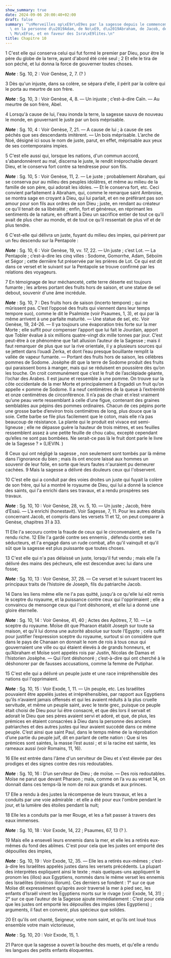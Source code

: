 ```yaml
---
show_summary: true
date: 2024-09-06 20:00:40+02:00
draft: false
summary: "\nMerveilles op\xE9r\xE9es par la sagesse depuis le commencement du monde,\
  \ en la personne d\u2019Adam, de No\xE9, d\u2019Abraham, de Jacob, de Joseph, de\
  \ Mo\xEFse, et en faveur des Isra\xE9lites.\n"
title: Chapitre 10
---
```





1 C'est elle qui conserva celui qui fut formé le premier par Dieu, pour être le père du globe de la terre, ayant d'abord été créé seul ; 2 Et elle le tira de son péché, et lui donna la force de gouverner toutes choses.

***Note*** :  Sg. 10, 2 : Voir Genèse, 2, 7. (? )

3 Dès qu'un injuste, dans sa colère, se sépara d'elle, il périt par la colère qui le porta au meurtre de son frère.

***Note*** :  Sg. 10, 3 : Voir Genèse, 4, 8. ― Un injuste ; c’est-à-dire Caïn. ― Au meurtre de son frère, Abel.


4 Lorsqu'à cause de lui, l'eau inonda la terre, la sagesse sauva de nouveau le monde, en gouvernant le juste par un bois méprisable.

***Note*** :  Sg. 10, 4 : Voir Genèse, 7, 21. ― A cause de lui ; à cause de ses péchés que ses descendants imitèrent. ― Un bois méprisable. L’arche de Noé, désigné ici sous le nom de juste, parut, en effet, méprisable aux yeux de ses contemporains impies.


5 C'est elle aussi qui, lorsque les nations, d'un commun accord, s'abandonnèrent au mal, discerna le juste, le rendit irréprochable devant Dieu, et le conserva fort contre sa tendresse pour son fils.

***Note*** :  Sg. 10, 5 : Voir Genèse, 11, 2. ― Le juste ; probablement Abraham, qui se conserva pur au milieu des peuples idolâtres, et même au milieu de la famille de son père, qui adorait les idoles. ― Et le conserva fort, etc. Ceci convient parfaitement à Abraham, qui, comme le remarque saint Ambroise, se montra sage en croyant à Dieu, qui lui parlait, et en ne préférant pas son amour pour son fils aux ordres de son Dieu ; juste, en rendant au créateur ce qu’il tenait de sa libéralité ; enfin, fort et généreux, en réprimant les sentiments de la nature, en offrant à Dieu un sacrifice entier de tout ce qu’il avait de plus cher au monde, et de tout ce qu’il ressentait de plus vif et de plus tendre.


6 C'est-elle qui délivra un juste, fuyant du milieu des impies, qui périrent par un feu descendu sur la Pentapole :

***Note*** :  Sg. 10, 6 : Voir Genèse, 19, vv. 17, 22. ― Un juste ; c’est Lot. ― La Pentapole ; c’est-à-dire les cinq villes : Sodome, Gomorrhe, Adam, Séboïm et Ségor ; cette dernière fut préservée par les prières de Lot. Ce qui est dit dans ce verset et le suivant sur la Pentapole se trouve confirmé par les relations des voyageurs.

7 En témoignage de leur méchanceté, cette terre déserte est toujours fumante ; les arbres portant des fruits hors de saison, et une statue de sel debout, souvenir d'une âme incrédule.

***Note*** :  Sg. 10, 7 : Des fruits hors de saison (incerto tempore) ; qui ne mûrissent pas. C’est l’opposé des fruits qui viennent dans leur temps tempore suo), comme le dit le Psalmiste (voir Psaumes, 1, 3), et qui par là même arrivent à une parfaite maturité. ― Une statue de sel, etc. Voir Genèse, 19, 24-26. ― Il ya toujours une évaporation très forte sur la mer Morte ; elle suffit pour compenser l’apport que lui fait le Jourdain, apport que Tobler évalue à six millions quatre-vingt dix mille tonnes par jour. C’est peut-être à ce phénomène que fait allusion l’auteur de la Sagesse ; mais il faut remarquer de plus que sur la rive orientale, il y a plusieurs sources qui se jettent dans l’ouadi Zerka, et dont l’eau presque bouillante remplit la vallée de vapeur fumante. ― Portant des fruits hors de saison, les célèbres pommes de Sodome. Josèphe dit que la terre de Sodome produit des fruits qui paraissent bons à manger, mais qui se réduisent en poussière dès qu’on les touche. On croit communément que c’est le fruit de
l’asclépiade géante, l’ochar des Arabes. Il est jaune et ressemble à une pomme. On trouve sur la côte occidentale de la mer Morte et principalement à Engaddi un fruit qu’on appelle « pomme de Sodome. Il a neuf centimètres de la queue à l’extrémité et onze centimètres de circonférence. Il n’a pas de chair et n’est vraiment qu’une peau verte ressemblant à celle d’une figue, contenant des graines semblables aux pépins des pommes ordinaires. Chacun de ces pépins porte une grosse barbe d’environ trois centimètres de long, plus douce que la soie. Cette barbe se file plus facilement que le coton, mais elle n’a pas beaucoup de résistance. La plante qui le produit est vivace est semi-ligneuse ; elle ne dépasse guère la hauteur de trois mètres, et ses feuilles ressemblent assez à une petite feuille de chou cabu, excepté cependant qu’elles ne sont pas bombées. Ne serait-ce pas là le fruit dont parle le livre de la Sagesse ? » (LIEVIN. )

8 Ceux qui ont négligé la sagesse , non seulement sont tombés par là même dans l'ignorance du bien ; mais ils ont encore laissé aux hommes un souvenir de leur folie, en sorte que leurs fautes n'auraient pu demeurer cachées. 9 Mais la sagesse a délivré des douleurs ceux qui l'observent.


10 C'est elle qui a conduit par des voies droites un juste qui fuyait la colère de son frère, qui lui a montré le royaume de Dieu, qui lui a donné la science des saints, qui l'a enrichi dans ses travaux, et a rendu prospères ses travaux.

***Note*** :  Sg. 10, 10 : Voir Genèse, 28, vv. 5, 10. ― Un juste ; Jacob, frère d’Esaü. ― L’a enrichi (honestavit). Voir Sagesse, 7, 11. Pour les autres détails concernant Jacob, et compris dans les versets 11 et 12, on peut comparer à Genèse, chapitres 31 à 33.

11 Elle l'a secouru contre la fraude de ceux qui le circonvenaient, et elle l'a rendu riche. 12 Elle l'a gardé contre ses ennemis , défendu contre ses séducteurs, et l'a engagé dans un rude combat, afin qu'il vainquît et qu'il sût que la sagesse est plus puissante que toutes choses.


13 C'est elle qui n'a pas délaissé un juste, lorsqu'il fut vendu ; mais elle l'a délivré des mains des pécheurs, elle est descendue avec lui dans une fosse;

***Note*** :  Sg. 10, 13 : Voir Genèse, 37, 28. ― Ce verset et le suivant tracent les principaux traits de l’histoire de Joseph, fils du patriarche Jacob.

14 Dans les liens même elle ne l'a pas quitté, jusqu'à ce qu'elle lui eût remis le sceptre du royaume, et la puissance contre ceux qui l'opprimaient ; elle a convaincu de mensonge ceux qui l'ont déshonoré, et elle lui a donné une gloire éternelle.

***Note*** :  Sg. 10, 14 : Voir Genèse, 41, 40 ; Actes des Apôtres, 7, 10. ― Le sceptre du royaume. Moïse dit que Pharaon établit Joseph sur toute sa maison, et qu’il lui donna une autorité absolue sur toute l’Egypte ; cela suffit pour justifier l’expression sceptre du royaume, surtout si on considère que dans le pays de Chanaan on donnait le nom de rois à tous ceux qui gouvernaient une ville ou qui étaient élevés à de grands honneurs, et qu’Abraham et Moïse sont appelés rois par Justin, Nicolas de Damas et l’historien Josèphe. ― Qui l’ont déshonoré ; c’est-à-dire qui ont cherché à le déshonorer par de fausses accusations, comme la femme de Putiphar.


15 C'est elle qui a délivré un peuple juste et une race irrépréhensible des nations qui l'opprimaient.

***Note*** :  Sg. 10, 15 : Voir Exode, 1, 11. ― Un peuple, etc. Les Israélites pouvaient être appelés justes et irrépréhensibles, par rapport aux Egyptiens qu’ils n’avaient jamais offensés et qui les avaient réduits à la plus cruelle servitude, et même un peuple saint, avec le texte grec, puisque ce peuple était choisi de Dieu pour lui être consacré, et que dès lors il servait et adorait le Dieu que ses pères avaient servi et adoré, et que, de plus, les prémices en étaient consacrées à Dieu dans la personne des anciens patriarches et des autres justes qui leur avaient succédé dans ce même peuple. C’est ainsi que saint Paul, dans le temps même de la réprobation d’une partie du peuple juif, dit en parlant de cette nation : Que si les prémices sont saintes, la masse l’est aussi ; et si la racine est sainte, les rameaux aussi (voir Romains, 11, 16).

16 Elle est entrée dans l'âme d'un serviteur de Dieu et s'est élevée par des prodiges et des signes contre des rois redoutables.

***Note*** :  Sg. 10, 16 : D’un serviteur de Dieu ; de moïse. ― Des rois redoutables. Moïse ne parut que devant Pharaon ; mais, comme on l’a vu au verset 14, on donnait dans ces temps-là le nom de roi aux grands et aux princes.

17 Elle a rendu à des justes la récompense de leurs travaux, et les a conduits par une voie admirable : et elle a été pour eux l'ombre pendant le jour, et la lumière des étoiles pendant la nuit;


18 Elle les a conduits par la mer Rouge, et les a fait passer à travers des eaux immenses.

***Note*** :  Sg. 10, 18 : Voir Exode, 14, 22 ; Psaumes, 67, 13 (? ).

19 Mais elle a enseveli leurs ennemis dans la mer, et elle les a retirés eux-mêmes du fond des abîmes. C'est pour cela que les justes ont emporté des dépouilles des impies,

***Note*** :  Sg. 10, 19 : Voir Exode, 12, 35. ― Elle les a retirés eux-mêmes ; c’est-à-dire les Israélites appelés justes dans les versets précédents. La plupart des interprètes expliquent ainsi le texte ; mais quelques-uns appliquent le pronom les (illos) aux Egyptiens, nommés dans le même verset les ennemis des Israélites (inimicos illorum). Ces derniers se fondent : 1° sur ce que Moïse dit expressément qu’après avoir traversé la mer à pied sec, les enfants d’Israël virent les Egyptiens morts sur le rivage (voir Exode, 14, 31) ; 2° sur ce que l’auteur de la Sagesse ajoute immédiatement : C’est pour cela que les justes ont emporté les dépouilles des impies (des Egyptiens) ; arguments, il faut en convenir, plus spécieux que solides.

20 Et qu'ils ont chanté, Seigneur, votre nom saint, et qu'ils ont loué tous ensemble votre main victorieuse,

***Note*** :  Sg. 10, 20 : Voir Exode, 15, 1.

21 Parce que la sagesse a ouvert la bouche des muets, et qu'elle a rendu les langues des petits enfants éloquentes.

